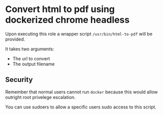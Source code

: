 Convert html to pdf using dockerized chrome headless
====================================================

Upon executing this role a wrapper script `/usr/bin/html-to-pdf` will be provided.

It takes two arguments:
 * The url to convert
 * The output filename
 
 
## Security

Remember that normal users cannot run `docker` because this would allow outright root privelege escalation.

You can use sudoers to allow a specific users sudo access to this script. 